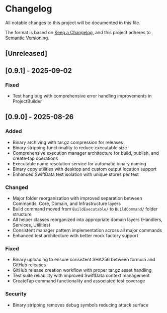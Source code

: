 # Changelog

All notable changes to this project will be documented in this file.

The format is based on [Keep a Changelog](https://keepachangelog.com/en/1.1.0/),
and this project adheres to [Semantic Versioning](https://semver.org/spec/v2.0.0.html).

## [Unreleased]

## [0.9.1] - 2025-09-02

### Fixed
- Test hang bug with comprehensive error handling improvements in ProjectBuilder

## [0.9.0] - 2025-08-26

### Added
- Binary archiving with tar.gz compression for releases
- Binary stripping functionality to reduce executable size
- Comprehensive execution manager architecture for build, publish, and create-tap operations
- Executable name resolution service for automatic binary naming
- Binary copy utilities with desktop and custom output location support
- Enhanced SwiftData test isolation with unique stores per test

### Changed
- Major folder reorganization with improved separation between Commands, Core, Domain, and Infrastructure layers
- Build command moved from `BuildExecutable/` to `BuildCommand/` folder structure
- All helper classes reorganized into appropriate domain layers (Handlers, Services, Utilities)
- Consistent manager pattern implementation across all major commands
- Enhanced test architecture with better mock factory support

### Fixed
- Binary uploading to ensure consistent SHA256 between formula and GitHub releases
- GitHub release creation workflow with proper tar.gz asset handling
- Test suite reliability with improved SwiftData context management
- CreateTap command functionality and associated test coverage

### Security  
- Binary stripping removes debug symbols reducing attack surface